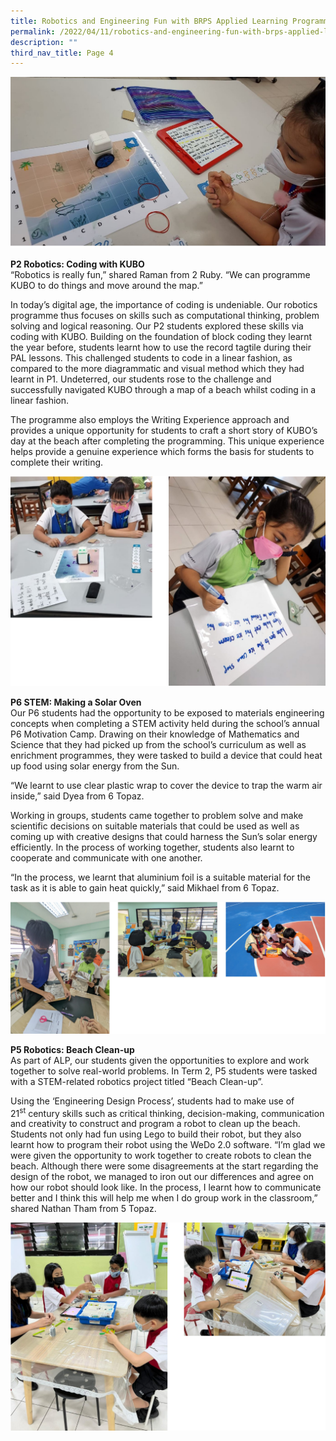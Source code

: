 ```yaml
---
title: Robotics and Engineering Fun with BRPS Applied Learning Programme
permalink: /2022/04/11/robotics-and-engineering-fun-with-brps-applied-learning-programme/
description: ""
third_nav_title: Page 4
---
```

<img src="/images/P2_KUBO_2.jpg">
<p><strong>P2 Robotics: Coding with KUBO<br></strong>“Robotics is really fun,” shared Raman from 2 Ruby. “We can programme KUBO to do things and move around the map.”</p>
<p>In today’s digital age, the importance of coding is undeniable. Our robotics programme thus focuses on skills such as computational thinking, problem solving and logical reasoning. Our P2 students explored these skills via coding with KUBO. Building on the foundation of block coding they learnt the year before, students learnt how to use the record tagtile during their PAL lessons. This challenged students to code in a linear fashion, as compared to the more diagrammatic and visual method which they had learnt in P1. Undeterred, our students rose to the challenge and successfully navigated KUBO through a map of a beach whilst coding in a linear fashion.</p>
<p>The programme also employs the Writing Experience approach and provides a unique opportunity for students to craft a short story of KUBO’s day at the beach after completing the programming. This unique experience helps provide a genuine experience which forms the basis for students to complete their writing.</p>
<img src="/images/april1.png">
<p><strong>P6 STEM: Making a Solar Oven<br></strong>Our P6 students had the opportunity to be exposed to materials engineering concepts when completing a STEM activity held during the school’s annual P6 Motivation Camp. Drawing on their knowledge of Mathematics and Science that they had picked up from the school’s curriculum as well as enrichment programmes, they were tasked to build a device that could heat up food using solar energy from the Sun.</p>
<p>“We learnt to use clear plastic wrap to cover the device to trap the warm air inside,” said Dyea from 6 Topaz.</p>
<p>Working in groups, students came together to problem solve and make scientific decisions on suitable materials that could be used as well as coming up with creative designs that could harness the Sun’s solar energy efficiently. In the process of working together, students also learnt to cooperate and communicate with one another.</p>
<p>“In the process, we learnt that aluminium foil is a suitable material for the task as it is able to gain heat quickly,” said Mikhael from 6 Topaz.</p>
<img src="/images/april2.png">
<p><strong>P5 Robotics: Beach Clean-up<br></strong>As part of ALP, our students given the opportunities to explore and work together to solve real-world problems. In Term 2, P5 students were tasked with a STEM-related robotics project titled “Beach Clean-up”.</p>
<p>Using the ‘Engineering Design Process’, students had to make use of 21<sup>st</sup>&nbsp;century skills such as critical thinking, decision-making, communication and creativity to construct and program a robot to clean up the beach. Students not only had fun using Lego to build their robot, but they also learnt how to program their robot using the WeDo 2.0 software. “I’m glad we were given the opportunity to work together to create robots to clean the beach. Although there were some disagreements at the start regarding the design of the robot, we managed to iron out our differences and agree on how our robot should look like. In the process, I learnt how to communicate better and I think this will help me when I do group work in the classroom,” shared Nathan Tham from 5 Topaz.</p>
<img src="/images/april3.png">